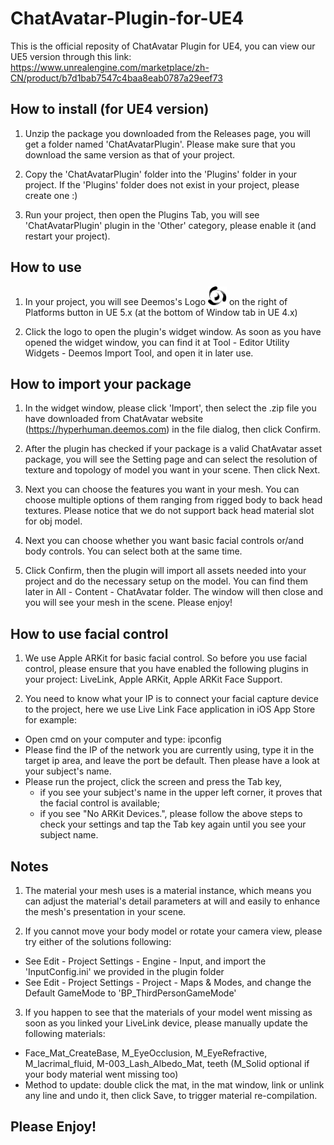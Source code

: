 # ChatAvatar-Plugin-for-UE4
This is the official reposity of ChatAvatar Plugin for UE4, you can view our UE5 version through this link: https://www.unrealengine.com/marketplace/zh-CN/product/b7d1bab7547c4baa8eab0787a29eef73

## How to install (for UE4 version)

1. Unzip the package you downloaded from the Releases page, you will get a folder named 'ChatAvatarPlugin'. Please make sure that you download the same version as that of your project.

2. Copy the 'ChatAvatarPlugin' folder into the 'Plugins' folder in your project. If the 'Plugins' folder does not exist in your project, please create one :)

3. Run your project, then open the Plugins Tab, you will see 'ChatAvatarPlugin' plugin in the 'Other' category, please enable it (and restart your project).

## How to use

1. In your project, you will see Deemos's Logo <img src="Resources/logo_black.png" height="30px">
on the right of Platforms button in UE 5.x (at the bottom of Window tab in UE 4.x)

2. Click the logo to open the plugin's widget window. As soon as you have opened the widget window, you can find it at Tool - Editor Utility Widgets - Deemos Import Tool, and open it in later use.

## How to import your package

1. In the widget window, please click 'Import', then select the .zip file you have downloaded from ChatAvatar website (https://hyperhuman.deemos.com) in the file dialog, then click Confirm.

2. After the plugin has checked if your package is a valid ChatAvatar asset package, you will see the Setting page and can select the resolution of texture and topology of model you want in your scene. Then click Next.

3. Next you can choose the features you want in your mesh. You can choose multiple options of them ranging from rigged body to back head textures. Please notice that we do not support back head material slot for obj model. 

4. Next you can choose whether you want basic facial controls or/and body controls. You can select both at the same time.

5. Click Confirm, then the plugin will import all assets needed into your project and do the necessary setup on the model. You can find them later in All - Content - ChatAvatar folder. The window will then close and you will see your mesh in the scene. Please enjoy!

## How to use facial control

1. We use Apple ARKit for basic facial control. So before you use facial control, please ensure that you have enabled the following plugins in your project: LiveLink, Apple ARKit, Apple ARKit Face Support.

2. You need to know what your IP is to connect your facial capture device to the project, here we use Live Link Face application in iOS App Store for example: 
* Open cmd on your computer and type: ipconfig
* Please find the IP of the network you are currently using, type it in the target ip area, and leave the port be default. Then please have a look at your subject's name.
* Please run the project, click the screen and press the Tab key, 
    * if you see your subject's name in the upper left corner, it proves that the facial control is available; 
    * if you see "No ARKit Devices.", please follow the above steps to check your settings and tap the Tab key again until you see your subject name.

## Notes

1. The material your mesh uses is a material instance, which means you can adjust the material's detail parameters at will and easily to enhance the mesh's presentation in your scene.

2. If you cannot move your body model or rotate your camera view, please try either of the solutions following:
* See Edit - Project Settings - Engine - Input, and import the 'InputConfig.ini' we provided in the plugin folder
* See Edit - Project Settings - Project - Maps & Modes, and change the Default GameMode to 'BP_ThirdPersonGameMode'

3. If you happen to see that the materials of your model went missing as soon as you linked your LiveLink device, please manually update the following materials: 
* Face_Mat_CreateBase, M_EyeOcclusion, M_EyeRefractive, M_lacrimal_fluid, M-003_Lash_Albedo_Mat, teeth (M_Solid optional if your body material went missing too)
* Method to update: double click the mat, in the mat window, link or unlink any line and undo it, then click Save, to trigger material re-compilation.

## Please Enjoy!

